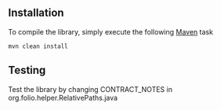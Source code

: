 ## Installation
To compile the library, simply execute the following [Maven](http://maven.apache.org/) task 

`mvn clean install`

## Testing
Test the library by changing CONTRACT_NOTES in org.folio.helper.RelativePaths.java
